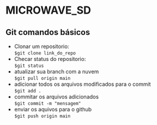 # MICROWAVE_SD

## Git comandos básicos  
- Clonar um repositorio:  
` $git clone link_do_repo `  
- Checar status do repositorio:  
` $git status `  
- atualizar sua branch com a nuvem  
` $git pull origin main `  
- adicionar todos os arquivos modificados para o commit  
` $git add . `  
- commitar os arquivos adicionados  
` $git commit -m "mensagem" `  
- enviar os aquivos para o github  
` $git push origin main `   

